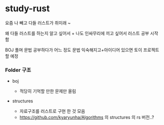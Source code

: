 # study-rust

요즘 나 빼고 다들 러스트가 취미래 ~ 

왜 다들 러스트를 하는지 알고 싶어서 + 나도 인싸무리에 끼고 싶어서 러스트 공부 시작함 

BOJ 풀며 문법 공부하다가 어느 정도 문법 익숙해지고+아이디어 있으면 토이 프로젝트 할 예정


### Folder 구조 
- boj
    - 적당히 기억할 만한 문제만 올림 

- structures
    - 자료구조를 러스트로 구현 한 것 모음 
    - https://github.com/kyaryunha/Algorithms 의 structures 의 rs 버전..?
